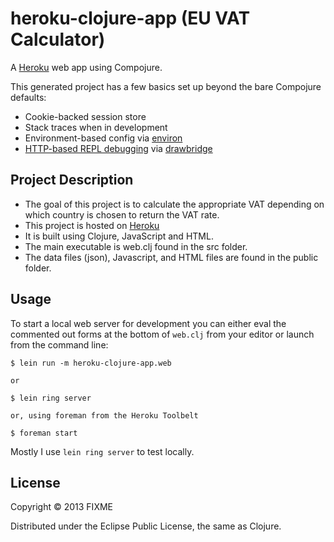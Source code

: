 # heroku-clojure-app (EU VAT Calculator)

A [Heroku](http://www.heroku.com) web app using Compojure.

This generated project has a few basics set up beyond the bare Compojure defaults:

* Cookie-backed session store
* Stack traces when in development
* Environment-based config via [environ](https://github.com/weavejester/environ)
* [HTTP-based REPL debugging](https://devcenter.heroku.com/articles/debugging-clojure) via [drawbridge](https://github.com/cemerick/drawbridge)

## Project Description

* The goal of this project is to calculate the appropriate VAT depending on
which country is chosen to return the VAT rate.
* This project is hosted on [Heroku](http://whispering-inlet-2503.herokuapp.com/eu_vat_calculator.html)
* It is built using Clojure, JavaScript and HTML.
* The main executable is web.clj found in the src folder.
* The data files (json), Javascript, and HTML files are found in the public folder.

## Usage

To start a local web server for development you can either eval the
commented out forms at the bottom of `web.clj` from your editor or
launch from the command line:

    $ lein run -m heroku-clojure-app.web

    or

    $ lein ring server

    or, using foreman from the Heroku Toolbelt

    $ foreman start

Mostly I use `lein ring server` to test locally.


## License

Copyright © 2013 FIXME

Distributed under the Eclipse Public License, the same as Clojure.
